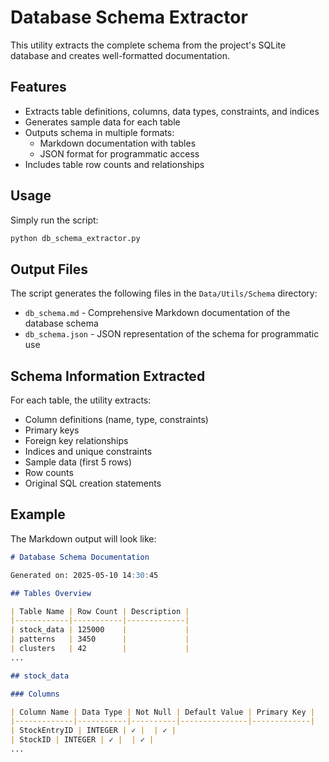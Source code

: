 # Database Schema Extractor

This utility extracts the complete schema from the project's SQLite database and creates well-formatted documentation.

## Features

- Extracts table definitions, columns, data types, constraints, and indices
- Generates sample data for each table
- Outputs schema in multiple formats:
  - Markdown documentation with tables
  - JSON format for programmatic access
- Includes table row counts and relationships

## Usage

Simply run the script:

```bash
python db_schema_extractor.py
```

## Output Files

The script generates the following files in the `Data/Utils/Schema` directory:

- `db_schema.md` - Comprehensive Markdown documentation of the database schema
- `db_schema.json` - JSON representation of the schema for programmatic use

## Schema Information Extracted

For each table, the utility extracts:

- Column definitions (name, type, constraints)
- Primary keys
- Foreign key relationships
- Indices and unique constraints
- Sample data (first 5 rows)
- Row counts
- Original SQL creation statements

## Example

The Markdown output will look like:

```markdown
# Database Schema Documentation

Generated on: 2025-05-10 14:30:45

## Tables Overview

| Table Name | Row Count | Description |
|------------|-----------|-------------|
| stock_data | 125000    |             |
| patterns   | 3450      |             |
| clusters   | 42        |             |
...

## stock_data

### Columns

| Column Name | Data Type | Not Null | Default Value | Primary Key |
|-------------|-----------|----------|---------------|-------------|
| StockEntryID | INTEGER | ✓ |  | ✓ |
| StockID | INTEGER | ✓ |  | ✓ |
...
```
